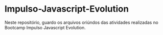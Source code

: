 # Impulso-Javascript-Evolution

Neste repositório, guardo os arquivos oriúndos das atividades realizadas no Bootcamp Impulso Javascript Evolution.
